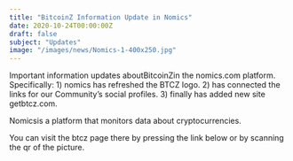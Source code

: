 ```yaml
---
title: "BitcoinZ Information Update in Nomics"
date: 2020-10-24T00:00:00Z
draft: false
subject: "Updates"
image: "/images/news/Nomics-1-400x250.jpg"
---
```


Important information updates aboutBitcoinZin the nomics.com platform. Specifically:  1) nomics has refreshed the BTCZ logo. 2) has connected the links for our Community’s social profiles. 3) finally has added new site getbtcz.com.

Nomicsis a platform that monitors data about cryptocurrencies.

You can visit the btcz page there by pressing the link below or by scanning the qr of the picture.
